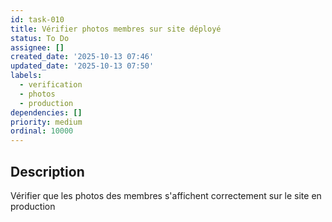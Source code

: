 ```yaml
---
id: task-010
title: Vérifier photos membres sur site déployé
status: To Do
assignee: []
created_date: '2025-10-13 07:46'
updated_date: '2025-10-13 07:50'
labels:
  - verification
  - photos
  - production
dependencies: []
priority: medium
ordinal: 10000
---
```


## Description

<!-- SECTION:DESCRIPTION:BEGIN -->
Vérifier que les photos des membres s'affichent correctement sur le site en production
<!-- SECTION:DESCRIPTION:END -->
